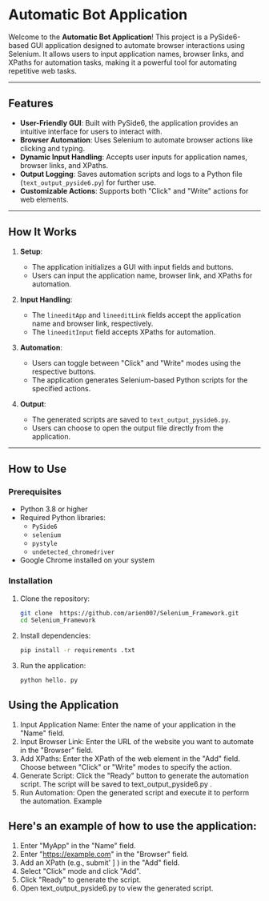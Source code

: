 # Automatic Bot Application

Welcome to the **Automatic Bot Application**! This project is a PySide6-based GUI application designed to automate browser interactions using Selenium. It allows users to input application names, browser links, and XPaths for automation tasks, making it a powerful tool for automating repetitive web tasks.

---

## Features

- **User-Friendly GUI**: Built with PySide6, the application provides an intuitive interface for users to interact with.
- **Browser Automation**: Uses Selenium to automate browser actions like clicking and typing.
- **Dynamic Input Handling**: Accepts user inputs for application names, browser links, and XPaths.
- **Output Logging**: Saves automation scripts and logs to a Python file (`text_output_pyside6.py`) for further use.
- **Customizable Actions**: Supports both "Click" and "Write" actions for web elements.

---

## How It Works

1. **Setup**:
   - The application initializes a GUI with input fields and buttons.
   - Users can input the application name, browser link, and XPaths for automation.

2. **Input Handling**:
   - The `lineeditApp` and `lineeditLink` fields accept the application name and browser link, respectively.
   - The `lineeditInput` field accepts XPaths for automation.

3. **Automation**:
   - Users can toggle between "Click" and "Write" modes using the respective buttons.
   - The application generates Selenium-based Python scripts for the specified actions.

4. **Output**:
   - The generated scripts are saved to `text_output_pyside6.py`.
   - Users can choose to open the output file directly from the application.

---

## How to Use

### Prerequisites

- Python 3.8 or higher
- Required Python libraries:
  - `PySide6`
  - `selenium`
  - `pystyle`
  - `undetected_chromedriver`
- Google Chrome installed on your system

### Installation

1. Clone the repository:
   ```bash
   git clone  https://github.com/arien007/Selenium_Framework.git
   cd Selenium_Framework
2. Install dependencies:
   ```bash
   pip install -r requirements .txt
3. Run the application:
   ```bash
   python hello. py

## Using the Application
1. Input Application Name:
 Enter the name of your application in the "Name" field.
2. Input Browser Link:
    Enter the URL of the website you want to automate in the "Browser" field.
3. Add XPaths:
    Enter the XPath of the web element in the "Add" field.
    Choose between "Click" or "Write" modes to specify the action.
4. Generate Script:
    Click the "Ready" button to generate the automation script.
    The script will be saved to text_output_pyside6.py .
5. Run Automation:
    Open the generated script and execute it to perform the automation.
   Example
## Here's an example of how to use the application:
1. Enter "MyApp" in the "Name" field.
2. Enter "https://example.com" in the "Browser" field.
3. Add an XPath (e.g., submit' ] ) in the "Add" field.
4. Select "Click" mode and click "Add".
5. Click "Ready" to generate the script.
6. Open text_output_pyside6.py to view the generated script.


   
